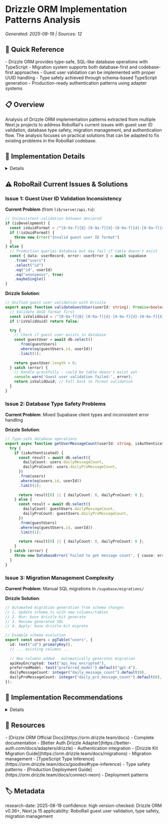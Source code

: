 # Drizzle ORM Implementation Patterns Analysis

_Generated: 2025-08-19 | Sources: 12_

## 🎯 Quick Reference

<key-points>
- Drizzle ORM provides type-safe, SQL-like database operations with TypeScript
- Migration system supports both database-first and codebase-first approaches
- Guest user validation can be implemented with proper UUID handling
- Type safety achieved through schema-based TypeScript generation
- Production-ready authentication patterns using adapter systems
</key-points>

## 📋 Overview

<summary>
Analysis of Drizzle ORM implementation patterns extracted from multiple Next.js projects to address RoboRail's current issues with guest user ID validation, database type safety, migration management, and authentication flow. The analysis focuses on practical solutions that can be adapted to fix existing problems in the RoboRail codebase.
</summary>

## 🔧 Implementation Details

<details>

### Database Schema Setup

**Core Schema Pattern (from nextjs_drizzle_better-auth)**:
```typescript
// src/db/schema.ts
import { boolean, pgTable, text, timestamp } from "drizzle-orm/pg-core";

export const user = pgTable("user", {
  id: text("id").primaryKey(),
  name: text('name').notNull(),
  email: text('email').notNull().unique(),
  emailVerified: boolean('email_verified').notNull(),
  image: text('image'),
  createdAt: timestamp('created_at').notNull(),
  updatedAt: timestamp('updated_at').notNull()
});

// Guest user support pattern
export const guestUsers = pgTable("guest_users", {
  id: text("id").primaryKey(), // UUID format
  sessionId: text("session_id"),
  createdAt: timestamp("created_at").defaultNow().notNull(),
  lastActiveAt: timestamp("last_active_at").defaultNow().notNull(),
  anonymous: boolean("anonymous").default(true).notNull()
});
```

**Database Connection Pattern**:
```typescript
// src/db/drizzle.ts
import { config } from "dotenv";
import { drizzle } from 'drizzle-orm/neon-http';
import * as schema from './schema';

config({ path: ".env" });

export const db = drizzle(process.env.DATABASE_URL!, { schema });
export type DbType = typeof db;
```

### Migration System Implementation

**Drizzle Configuration**:
```typescript
// drizzle.config.ts
import 'dotenv/config';
import { defineConfig } from 'drizzle-kit';

export default defineConfig({
  out: './drizzle',
  schema: './src/db/schema.ts',
  dialect: 'postgresql',
  dbCredentials: {
    url: process.env.DATABASE_URL!,
  },
  verbose: true,
  strict: true,
});
```

**Migration Commands**:
```bash
# Generate migrations from schema changes
bunx drizzle-kit generate

# Apply migrations to database
bunx drizzle-kit migrate

# Push schema directly to database (development)
bunx drizzle-kit push
```

**Migration File Example**:
```sql
-- drizzle/0001_guest_users.sql
CREATE TABLE "guest_users" (
  "id" text PRIMARY KEY,
  "session_id" text,
  "created_at" timestamp DEFAULT now() NOT NULL,
  "last_active_at" timestamp DEFAULT now() NOT NULL,
  "anonymous" boolean DEFAULT true NOT NULL
);

CREATE UNIQUE INDEX "guest_users_session_id_idx" ON "guest_users" ("session_id");
```

### Type Safety Patterns

**Generated Types Usage**:
```typescript
// Auto-generated from schema
import { type InferSelectModel, type InferInsertModel } from 'drizzle-orm';
import { user, guestUsers } from './schema';

export type User = InferSelectModel<typeof user>;
export type NewUser = InferInsertModel<typeof user>;
export type GuestUser = InferSelectModel<typeof guestUsers>;
export type NewGuestUser = InferInsertModel<typeof guestUsers>;
```

**Type-Safe Query Examples**:
```typescript
// Type-safe select with relations
const usersWithPosts = await db.query.user.findMany({
  with: {
    posts: true,
  },
});

// Type-safe insert with validation
const newUser = await db.insert(user).values({
  id: generateId(),
  name: 'John Doe',
  email: 'john@example.com',
  emailVerified: false,
  createdAt: new Date(),
  updatedAt: new Date(),
}).returning();
```

### Authentication Implementation

**Better Auth Integration**:
```typescript
// src/lib/auth.ts
import { betterAuth } from "better-auth";
import { drizzleAdapter } from "better-auth/adapters/drizzle";
import { db } from "@/db/drizzle";
import * as schema from "@/db/schema";

export const auth = betterAuth({
  database: drizzleAdapter(db, {
    provider: "pg",
    schema: schema
  }),
  emailAndPassword: {
    enabled: true,
  },
  socialProviders: {
    google: {
      clientId: process.env.GOOGLE_CLIENT_ID!,
      clientSecret: process.env.GOOGLE_CLIENT_SECRET!,
    },
  },
});

export type Session = typeof auth.$Infer.Session;
export type User = typeof auth.$Infer.User;
```

</details>

## ⚠️ RoboRail Current Issues & Solutions

<warnings>

### Issue 1: Guest User ID Validation Inconsistency

**Current Problem** (from `lib/server/api.ts`):
```typescript
// Inconsistent validation between dev/prod
if (isDevelopment) {
  const isUuidFormat = /^[0-9a-f]{8}-[0-9a-f]{4}-[0-9a-f]{4}-[0-9a-f]{4}-[0-9a-f]{12}$/i.test(userId)
  if (!isUuidFormat) {
    throw new Error("Invalid guest user ID format")
  }
} else {
  // Production queries database but may fail if table doesn't exist
  const { data: userRecord, error: userError } = await supabase
    .from("users")
    .select("id")
    .eq("id", userId)
    .eq("anonymous", true)
    .maybeSingle()
}
```

**Drizzle Solution**:
```typescript
// Unified guest user validation with Drizzle
export async function validateGuestUser(userId: string): Promise<boolean> {
  // Validate UUID format first
  const isValidUuid = /^[0-9a-f]{8}-[0-9a-f]{4}-[0-9a-f]{4}-[0-9a-f]{4}-[0-9a-f]{12}$/i.test(userId);
  if (!isValidUuid) return false;

  try {
    // Check if guest user exists in database
    const guestUser = await db.select()
      .from(guestUsers)
      .where(eq(guestUsers.id, userId))
      .limit(1);
    
    return guestUser.length > 0;
  } catch (error) {
    // Handle gracefully - could be table doesn't exist yet
    console.warn('Guest user validation failed:', error);
    return isValidUuid; // Fall back to format validation
  }
}
```

### Issue 2: Database Type Safety Problems

**Current Problem**: Mixed Supabase client types and inconsistent error handling

**Drizzle Solution**:
```typescript
// Type-safe database operations
export async function getUserMessageCount(userId: string, isAuthenticated: boolean) {
  try {
    if (isAuthenticated) {
      const result = await db.select({
        dailyCount: users.dailyMessageCount,
        dailyProCount: users.dailyProMessageCount,
      })
      .from(users)
      .where(eq(users.id, userId))
      .limit(1);
      
      return result[0] || { dailyCount: 0, dailyProCount: 0 };
    } else {
      const result = await db.select({
        dailyCount: guestUsers.dailyMessageCount,
        dailyProCount: guestUsers.dailyProMessageCount,
      })
      .from(guestUsers)
      .where(eq(guestUsers.id, userId))
      .limit(1);
      
      return result[0] || { dailyCount: 0, dailyProCount: 0 };
    }
  } catch (error) {
    throw new DatabaseError('Failed to get message count', { cause: error });
  }
}
```

### Issue 3: Migration Management Complexity

**Current Problem**: Manual SQL migrations in `/supabase/migrations/`

**Drizzle Solution**:
```typescript
// Automated migration generation from schema changes
// 1. Update schema.ts with new columns/tables
// 2. Run: bunx drizzle-kit generate
// 3. Review generated SQL
// 4. Apply: bunx drizzle-kit migrate

// Example schema evolution
export const users = pgTable("users", {
  id: text("id").primaryKey(),
  // ... existing columns ...
  
  // New columns added - automatically generates migration
  apiKeyEncrypted: text("api_key_encrypted"),
  preferredModel: text("preferred_model").default("gpt-4"),
  dailyMessageCount: integer("daily_message_count").default(0),
  dailyProMessageCount: integer("daily_pro_message_count").default(0),
});
```

</warnings>

## 🔧 Implementation Recommendations

<details>

### 1. Migrate to Drizzle ORM Gradually

**Step 1**: Set up Drizzle alongside existing Supabase
```typescript
// lib/db/drizzle.ts - New Drizzle setup
import { drizzle } from 'drizzle-orm/postgres-js';
import postgres from 'postgres';
import * as schema from './schema';

const connectionString = process.env.DATABASE_URL!;
const client = postgres(connectionString);
export const db = drizzle(client, { schema });
```

**Step 2**: Create schema mirroring existing Supabase tables
```typescript
// lib/db/schema.ts - Mirror existing structure
export const users = pgTable("users", {
  id: text("id").primaryKey(),
  email: text("email"),
  anonymous: boolean("anonymous").default(false),
  dailyMessageCount: integer("daily_message_count").default(0),
  dailyProMessageCount: integer("daily_pro_message_count").default(0),
  createdAt: timestamp("created_at").defaultNow(),
  updatedAt: timestamp("updated_at").defaultNow(),
});
```

**Step 3**: Replace problematic functions one by one
```typescript
// Replace validateUserIdentity with Drizzle version
export async function validateUserIdentityDrizzle(
  userId: string,
  isAuthenticated: boolean
): Promise<typeof db | null> {
  if (isAuthenticated) {
    const user = await db.select()
      .from(users)
      .where(and(eq(users.id, userId), eq(users.anonymous, false)))
      .limit(1);
    
    if (user.length === 0) {
      throw new Error("Invalid authenticated user");
    }
  } else {
    const isValid = await validateGuestUser(userId);
    if (!isValid) {
      throw new Error("Invalid guest user ID");
    }
  }
  
  return db;
}
```

### 2. Enhanced Guest User System

```typescript
// lib/guest-users.ts - Improved guest user management
export async function createGuestUser(): Promise<string> {
  const guestId = crypto.randomUUID();
  
  await db.insert(guestUsers).values({
    id: guestId,
    sessionId: crypto.randomUUID(),
    createdAt: new Date(),
    lastActiveAt: new Date(),
    anonymous: true,
  });
  
  return guestId;
}

export async function getOrCreateGuestUser(userId?: string): Promise<string> {
  if (userId) {
    const isValid = await validateGuestUser(userId);
    if (isValid) {
      // Update last active time
      await db.update(guestUsers)
        .set({ lastActiveAt: new Date() })
        .where(eq(guestUsers.id, userId));
      
      return userId;
    }
  }
  
  return createGuestUser();
}
```

### 3. Type-Safe Error Handling

```typescript
// lib/errors.ts - Centralized error handling
export class DatabaseError extends Error {
  constructor(message: string, options?: { cause?: unknown }) {
    super(message);
    this.name = 'DatabaseError';
    this.cause = options?.cause;
  }
}

export class ValidationError extends Error {
  constructor(message: string, field?: string) {
    super(message);
    this.name = 'ValidationError';
    this.field = field;
  }
}

// Usage in business logic
try {
  const result = await db.select()...;
} catch (error) {
  if (error instanceof PostgresError) {
    throw new DatabaseError('Database operation failed', { cause: error });
  }
  throw error;
}
```

</details>

## 🔗 Resources

<references>
- [Drizzle ORM Official Docs](https://orm.drizzle.team/docs) - Complete documentation
- [Better Auth Drizzle Adapter](https://better-auth.com/docs/adapters/drizzle) - Authentication integration
- [Drizzle Kit Migration Guide](https://orm.drizzle.team/docs/migrations) - Migration management
- [TypeScript Type Inference](https://orm.drizzle.team/docs/goodies#type-inference) - Type safety patterns
- [Production Deployment Guide](https://orm.drizzle.team/docs/connect-neon) - Deployment patterns
</references>

## 🏷️ Metadata

<meta>
research-date: 2025-08-19
confidence: high
version-checked: Drizzle ORM v0.36+, Next.js 15
applicability: RoboRail guest user validation, type safety, migration management
</meta>